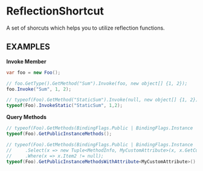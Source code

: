 # ReflectionShortcut
A set of shorcuts which helps you to utilize reflection functions.

EXAMPLES
----
__Invoke Member__
```cs
var foo = new Foo();

// foo.GetType().GetMethod("Sum").Invoke(foo, new object[] {1, 2});
foo.Invoke("Sum", 1, 2);

// typeof(Foo).GetMethod("StaticSum").Invoke(null, new object[] {1, 2});
typeof(Foo).InvokeStatic("StaticSum", 1,2);
```
__Query Methods__
```cs
// typeof(Foo).GetMethods(BindingFlags.Public | BindingFlags.Instance | BindingFlags.InvokeMethod)
typeof(Foo).GetPublicInstanceMethods();

// typeof(Foo).GetMethods(BindingFlags.Public | BindingFlags.Instance | BindingFlags.InvokeMethod)
//     .Select(x => new Tuple<MethodInfo, MyCustomAttribute>(x, x.GetCustomAttribute<T>()))
//     .Where(x => x.Item2 != null);
typeof(Foo).GetPublicInstanceMethodsWithAttribute<MyCustomAttribute>()
```
